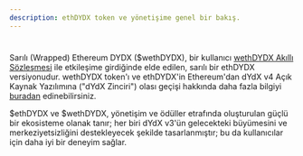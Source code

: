 ```yaml
---
description: ethDYDX token ve yönetişime genel bir bakış.
---
```


#



Sarılı (Wrapped) Ethereum DYDX ($wethDYDX), bir kullanıcı [wethDYDX Akıllı Sözleşmesi](https://etherscan.io/address/0x46b2deae6eff3011008ea27ea36b7c27255ddfa9) ile etkileşime girdiğinde elde edilen, sarılı bir ethDYDX versiyonudur. wethDYDX token'ı ve ethDYDX'in Ethereum'dan dYdX v4 Açık Kaynak Yazılımına ("dYdX Zinciri") olası geçişi hakkında daha fazla bilgiyi [buradan](https://docs.dydx.community/dydx-token-migration/start-here/introduction) edinebilirsiniz.

$ethDYDX ve $wethDYDX, yönetişim ve ödüller etrafında oluşturulan güçlü bir ekosisteme olanak tanır; her biri dYdX v3'ün gelecekteki büyümesini ve merkeziyetsizliğini destekleyecek şekilde tasarlanmıştır; bu da kullanıcılar için daha iyi bir deneyim sağlar.






